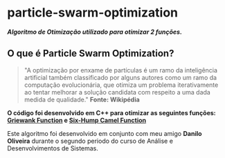 # particle-swarm-optimization
***Algoritmo de Otimização utilizado para otimizar 2 funções.***

## O que é Particle Swarm Optimization?
>"A optimização por enxame de partículas é um ramo da inteligência artificial também classificado por alguns autores como um ramo da computação evolucionária, que otimiza um problema iterativamente ao tentar melhorar a solução candidata com respeito a uma dada medida de qualidade." **Fonte: Wikipédia**

**O código foi desenvolvido em C++ para otimizar as seguintes funções:
[Griewank Function](https://www.sfu.ca/~ssurjano/griewank.html) e [Six-Hump Camel Function](https://www.sfu.ca/~ssurjano/camel6.html)**

Este algoritmo foi desenvolvido em conjunto com meu amigo **Danilo Oliveira** durante o segundo periodo do curso de Análise e Desenvolvimentos de Sistemas.
